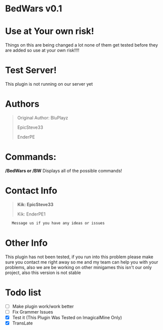 # BedWars v0.1

# Use at Your own risk!
Things on this are being changed a lot none of them get tested before they are added so use at your own risk!!!!

# Test Server!
This plugin is not running on our server yet

# Authors
>Original Author: BluPlayz
>
>EpicSteve33
>
>EnderPE

# Commands:

**/BedWars or /BW** Displays all of the possible commands!

# Contact Info

>**Kik: EpicSteve33**
>
>Kik: EnderPE1

```html
   Message us if you have any ideas or issues
```

# Other Info

This plugin has not been tested, if you run into this problem please make sure you contact me right away so me and my team can help you with your problems, also we are be working on other minigames this isn't our only project, also this version is not stable

# Todo list

- [ ] Make plugin work/work better
- [ ] Fix Grammer Issues
- [x] Test it (This Plugin Was Tested on ImagicalMine Only)
- [x] TransLate
